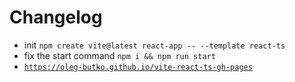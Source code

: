 # Changelog

- init `npm create vite@latest react-app -- --template react-ts`
- fix the start command `npm i && npm run start`
- [`https://oleg-butko.github.io/vite-react-ts-gh-pages`](https://oleg-butko.github.io/vite-react-ts-gh-pages/)

